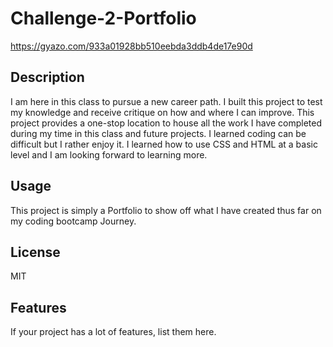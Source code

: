 # Challenge-2-Portfolio
https://gyazo.com/933a01928bb510eebda3ddb4de17e90d
## Description
I am here in this class to pursue a new career path. I built this project to test my knowledge and receive critique on how and where
I can improve. This project provides a one-stop location to house all the work I have completed during my time in this class and future projects. I learned coding can be difficult but I rather enjoy it. I learned how to use CSS and HTML at a basic level and I am looking forward to learning more.


## Usage
This project is simply a Portfolio to show off what I have created thus far on my coding bootcamp Journey.

## License
MIT

## Features

If your project has a lot of features, list them here.


